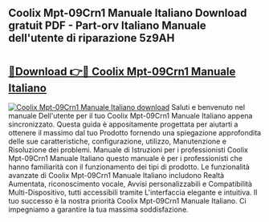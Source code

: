 ## Coolix Mpt-09Crn1 Manuale Italiano Download gratuit PDF - Part-orv Italiano Manuale dell'utente di riparazione 5z9AH

# <h2><a href="http://dfbph2.blite.top/?on=Coolix+Mpt-09Crn1+Manuale+Italiano">🔗Download 👉🔴 Coolix Mpt-09Crn1 Manuale Italiano</a></h2>

[![Coolix Mpt-09Crn1 Manuale Italiano download](https://i.imgur.com/lujVjoI.png)](http://dfbph2.blite.top/?on=Coolix+Mpt-09Crn1+Manuale+Italiano)
Saluti e benvenuto nel manuale Dell'utente per il tuo Coolix Mpt-09Crn1 Manuale Italiano appena sincronizzato. Questa guida è appositamente progettata per aiutarti a ottenere il massimo dal tuo Prodotto fornendo una spiegazione approfondita delle sue caratteristiche, configurazione, utilizzo, Manutenzione e Risoluzione dei problemi. Manuale di Istruzioni per i professionisti Coolix Mpt-09Crn1 Manuale Italiano questo manuale è per i professionisti che hanno familiarità con il funzionamento dei tipi di prodotto. Le funzionalità avanzate di Coolix Mpt-09Crn1 Manuale Italiano includono Realtà Aumentata, riconoscimento vocale, Avvisi personalizzabili e Compatibilità Multi-Dispositivo, tutti accessibili tramite L'interfaccia elegante e intuitiva. Il tuo successo è la nostra priorità Coolix Mpt-09Crn1 Manuale Italiano. Ci impegniamo a garantire la tua massima soddisfazione.
